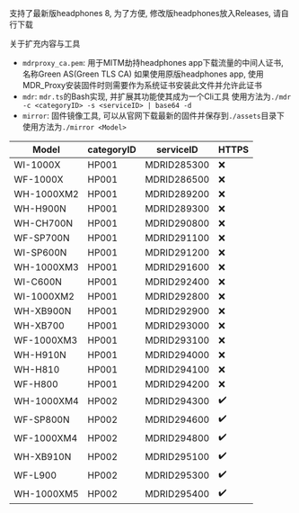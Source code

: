 支持了最新版headphones 8, 为了方便, 修改版headphones放入Releases, 请自行下载

关于扩充内容与工具
+ `mdrproxy_ca.pem`: 用于MITM劫持headphones app下载流量的中间人证书, 名称Green AS(Green TLS CA)
  如果使用原版headphones app, 使用MDR_Proxy安装固件时则需要作为系统证书安装此文件并允许此证书
+ `mdr`: `mdr.ts`的Bash实现, 并扩展其功能使其成为一个Cli工具
  使用方法为`./mdr -c <categoryID> -s <serviceID> | base64 -d`
+ `mirror`: 固件镜像工具, 可以从官网下载最新的固件并保存到`./assets`目录下
  使用方法为`./mirror <Model>`

Model|categoryID|serviceID|HTTPS
-|-|-|-
WI-1000X|HP001|MDRID285300|❌
WF-1000X|HP001|MDRID286500|❌
WH-1000XM2|HP001|MDRID289200|❌
WH-H900N|HP001|MDRID289300|❌
WH-CH700N|HP001|MDRID290800|❌
WF-SP700N|HP001|MDRID291100|❌
WI-SP600N|HP001|MDRID291200|❌
WH-1000XM3|HP001|MDRID291600|❌
WI-C600N|HP001|MDRID292400|❌
WI-1000XM2|HP001|MDRID292800|❌
WH-XB900N|HP001|MDRID292900|❌
WH-XB700|HP001|MDRID293000|❌
WF-1000XM3|HP001|MDRID293100|❌
WH-H910N|HP001|MDRID294000|❌
WH-H810|HP001|MDRID294100|❌
WF-H800|HP001|MDRID294200|❌
WH-1000XM4|HP002|MDRID294300|✔️
WF-SP800N|HP002|MDRID294600|✔️
WF-1000XM4|HP002|MDRID294800|✔️
WH-XB910N|HP002|MDRID295100|✔️
WF-L900|HP002|MDRID295300|✔️
WH-1000XM5|HP002|MDRID295400|✔️
